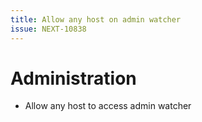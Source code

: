 ```yaml
---
title: Allow any host on admin watcher
issue: NEXT-10838
---
```

# Administration
* Allow any host to access admin watcher
